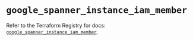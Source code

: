 # `google_spanner_instance_iam_member`

Refer to the Terraform Registry for docs: [`google_spanner_instance_iam_member`](https://registry.terraform.io/providers/hashicorp/google-beta/5.43.0/docs/resources/google_spanner_instance_iam_member).
